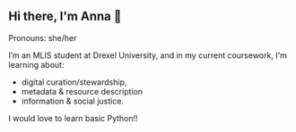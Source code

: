 ## Hi there, I'm Anna 👋
Pronouns: she/her

I’m an MLIS student at Drexel University, and in my current coursework, I'm learning about:
+ digital curation/stewardship,
+ metadata & resource description
+ information & social justice. 

I would love to learn basic Python!!



<!--
**anna-m-h5/anna-m-h5** is a ✨ _special_ ✨ repository because its `README.md` (this file) appears on your GitHub profile.

Here are some ideas to get you started:

- 🔭 I’m currently working on ...
- 🌱 I’m currently learning ...
- 👯 I’m looking to collaborate on ...
- 🤔 I’m looking for help with ...
- 💬 Ask me about ...
- 📫 How to reach me: ...
- 😄 Pronouns: ... she/her
- ⚡ Fun fact: ...
-->
